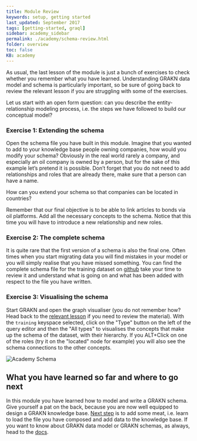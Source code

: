 ```yaml
---
title: Module Review
keywords: setup, getting started
last_updated: September 2017
tags: [getting-started, graql]
sidebar: academy_sidebar
permalink: ./academy/schema-review.html
folder: overview
toc: false
KB: academy
---
```


As usual, the last lesson of the module is just a bunch of exercises to check whether you remember what you have learned. Understanding GRAKN data model and schema is particularly important, so be sure of going back to review the relevant lesson if you are struggling with some of the exercises.

Let us start with an open form question: can you describe the entity-relationship modeling process, i.e. the steps we have followed to build our conceptual model?

### Exercise 1: Extending the schema
Open the schema file you have built in this module. Imagine that you wanted to add to your knowledge base people owning companies, how would you modify your schema? Obviously in the real world rarely a company, and especially an oil company is owned by a person, but for the sake of this example let’s pretend it is possible. Don’t forget that you do not need to add relationships and roles that are already there, make sure that a person can have a name.

How can you extend your schema so that companies can be located in countries?

Remember that our final objective is to be able to link articles to bonds via oil platforms. Add all the necessary concepts to the schema. Notice that this time you will have to introduce a new relationship and new roles.

### Exercise 2: The complete schema
It is quite rare that the first version of a schema is also the final one. Often times when you start migrating data you will find mistakes in your model or you will simply realise that you have missed something. You can find the complete schema file for the training dataset on [github](https://github.com/graknlabs/academy/blob/master/short-training/schema.gql) take your time to review it and understand what is going on and what has been added with respect to the file you have written.

### Exercise 3: Visualising the schema
Start GRAKN and open the graph visualiser (you do not remember how? Head back to the [relevant lesson](/academy/setup.html) if you need to review the material). With the `training` keyspace selected, click on the "Type" button on the left of the query editor and then the "All types" to visualises the concepts that make up the schema of the dataset, with their hierarchy. If you ALT+Click on one of the roles (try it on the "located" node for example) you will also see the schema connections to the other concepts.

  ![Academy Schema](/images/academy/3-schema/academy-schema.png)

## What you have learned so far and where to go next
In this module you have learned how to model and write a GRAKN schema. Give yourself a pat on the back, because you are now well equipped to design a GRAKN knowledge base. [Next step](/academy/loading-file.html) is to add some meat, i.e. learn to load the file you have composed and add data to the knowledge base. If you want to know about GRAKN data model or GRAKN schemas, as always, head to the [docs](/index.html).
